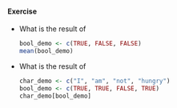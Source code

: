 #### Exercise

- What is the result of 
  ```r
  bool_demo <- c(TRUE, FALSE, FALSE)
  mean(bool_demo)
  ```
- What is the result of
  ```r
  char_demo <- c("I", "am", "not", "hungry")
  bool_demo <- c(TRUE, TRUE, FALSE, TRUE)
  char_demo[bool_demo]
  ```
